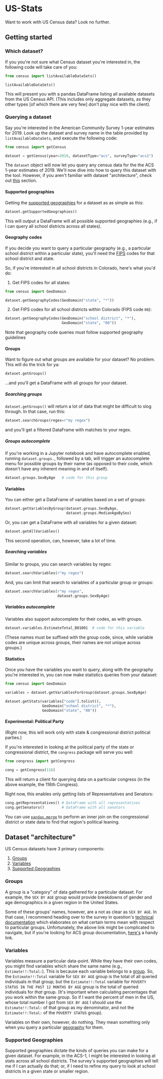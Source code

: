 # US-Stats

Want to work with US Census data? Look no further.

## Getting started

### Which dataset?

If you you're not sure what Census dataset you're interested in, the following code will take care of you:

```python
from census import listAvailableDataSets()

listAvailableDataSets()
```

This will present you with a pandas DataFrame listing all available datasets from the US Census API. (This includes only aggregate datasets, as they other types [of which there are very few] don't play nice with the client).

### Querying a dataset

Say you're interested in the American Community Survey 1-year estimates for 2019. Look up the dataset and survey name in the table provided by `listAvailableDataSets`, and execute the following code:

```python
from census import getCensus

dataset = getCensus(year=2019, datasetType="acs", surveyType="acs1")
```

The `dataset` object will now let you query any census data for the the ACS 1-year estimates of 2019. We'll now dive into how to query this dataset with the tool. However, if you aren't familiar with dataset "architecture", check out [this](#dataset-architecture) section.

#### Supported geographies

Getting the [supported geographies](#supported-geographies) for a dataset as as simple as this:

```python
dataset.getSupportedGeographies()
```

This will output a DataFrame will all possible supported geographies (e.g., if I can query all school districts across all states).

#### Geography codes

If you decide you want to query a particular geography (e.g., a particular school district within a particular state), you'll need the [FIPS](https://en.wikipedia.org/wiki/Federal_Information_Processing_Standard_state_code#FIPS_state_codes) codes for that school district and state.

So, if you're interested in all school districts in Colorado, here's what you'd do:

1. Get FIPS codes for all states:

```python
from census import GeoDomain

dataset.getGeographyCodes(GeoDomain("state", "*"))
```

2. Get FIPS codes for all school districts within Colorado (FIPS code `08`):

```python
dataset.getGeographyCodes(GeoDomain("school district", "*"),
                          GeoDomain("state", "08"))
```

Note that geography code queries must follow supported geography guidelines

#### Groups

Want to figure out what groups are available for your dataset? No problem. This will do the trick for ya:

```python
dataset.getGroups()
```

...and you'll get a DataFrame with all groups for your dataset.

##### Searching groups

`dataset.getGroups()` will return a lot of data that might be difficult to slog through. In that case, run this:

```python
dataset.searchGroups(regex=r"my regex")
```

and you'll get a filtered DataFrame with matches to your regex.

##### Groups autocomplete

If you're working in a Jupyter notebook and have autocomplete enabled, running `dataset.groups.`, followed by a tab, will trigger an autocomplete menu for possible groups by their name (as opposed to their code, which doesn't have any inherent meaning in and of itself).

```python
dataset.groups.SexByAge   # code for this group
```

#### Variables

You can either get a DataFrame of variables based on a set of groups:

```python
dataset.getVariablesByGroup(dataset.groups.SexByAge,
                            dataset.groups.MedianAgeBySex)
```

Or, you can get a DataFrame with all variables for a given dataset:

```python
dataset.getAllVariables()
```

This second operation, can, however, take a lot of time.

##### Searching variables

Similar to groups, you can search variables by regex:

```python
dataset.searchVariables(r"my regex")
```

And, you can limit that search to variables of a particular group or groups:

```python
dataset.searchVariables(r"my regex",
                        dataset.groups.SexByAge)
```

##### Variables autocomplete

Variables also support autocomplete for their codes, as with groups.

```python
dataset.variables.EstimateTotal_B01001  # code for this variable
```

(These names must be suffixed with the group code, since, while variable codes are unique across groups, their names are not unique across groups.)

#### Statistics

Once you have the variables you want to query, along with the geography you're interested in, you can now make statistics queries from your dataset:

```python
from census import GeoDomain

variables = dataset.getVariablesForGroup(dataset.groups.SexByAge)

dataset.getStats(variables["code"].tolist(),
                 GeoDomain("school district", "*"),
                 GeoDomain("state", "08"))
```

#### Experimental: Political Party

(Right now, this will work only with state & congressional district political parties.)

If you're interested in looking at the political party of the state or congressional district, the `congress` package will serve you well:

```python
from congress import getCongress

cong = getCongress(116)
```

This will return a client for querying data on a particular congress (in the above example, the 116th Congress).

Right now, this enables only getting lists of Representatives and Senators:

```python
cong.getRepresentatives() # DataFrame with all representatives
cong.getSenators()        # DataFrame with all senators
```

You can use [`pandas.merge`](https://pandas.pydata.org/pandas-docs/stable/reference/api/pandas.DataFrame.merge.html) to perform an inner join on the congressional district or state data to find that region's political leaning.

## Dataset "architecture"

US Census datasets have 3 primary components:

1.  [Groups](#groups)
2.  [Variables](#variables)
3.  [Supported Geographies](#supported-geographies)

### Groups

A group is a "category" of data gathered for a particular dataset. For example, the `SEX BY AGE` group would provide breakdowns of gender and age demographics in a given region in the United States.

Some of these groups' names, however, are a not as clear as `SEX BY AGE`. In that case, I recommend heading over to the survey in question's [technical documentation](https://www2.census.gov/programs-surveys/) which elaborates on what certain terms mean with respect to particular groups. Unfortunately, the above link might be complicated to navigate, but if you're looking for ACS group documentation, [here's](https://www2.census.gov/programs-surveys/acs/tech_docs/subject_definitions/2019_ACSSubjectDefinitions.pdf) a handy link.

### Variables

Variables measure a particular data-point. While they have their own codes, you might find variables which share the same name (e.g., `Estimate!!:Total:`). This is because each variable belongs to a [group](#group). So, the `Estimate!!:Total` variable for `SEX BY AGE` group is the total of all queried individuals in that group; but the `Estimate!!:Total` variable for `POVERTY STATUS IN THE PAST 12 MONTHS BY AGE` group is the total of queried individuals for _that_ group. (It's important when calculating percentages that you work within the same group. So if I want the percent of men in the US, whose total number I got from `SEX BY AGE` I should use the `Estimate!!:Total:` of that group as my denominator, and not the `Estimate!!:Total:` of the `POVERTY STATUS` group).

Variables on their own, however, do nothing. They mean something only when you query a particular [geography](#supported-geographies) for them.

### Supported Geographies

Supported geographies dictate the kinds of queries you can make for a given dataset. For example, in the ACS-1, I might be interested in looking at stats across all school districts. The survey's supported geographies will tell me if I can actually do that; or, if I need to refine my query to look at school districts in a given state or smaller region.
